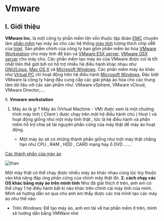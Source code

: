 # Vmware

 I. **Giới thiệu**
 -
 **VMware Inc.** là một công ty phần mềm lớn vốn thuộc tập đoàn [EMC](https://vi.wikipedia.org/wiki/EMC_Corporation "EMC Corporation") chuyên làm [phần mềm](https://vi.wikipedia.org/wiki/Ph%E1%BA%A7n_m%E1%BB%81m "Phần mềm") tạo máy ảo cho các hệ thống [máy tính](https://vi.wikipedia.org/wiki/M%C3%A1y_t%C3%ADnh "Máy tính") tương thích chip x86 của [Intel](https://vi.wikipedia.org/wiki/Intel "Intel"). Sản phẩm chính của công ty bao gồm phần mềm ảo hóa [VMware Workstation](https://vi.wikipedia.org/w/index.php?title=VMware_Workstation&action=edit&redlink=1 "VMware Workstation (trang chưa được viết)") cho máy tình để bàn và [VMware ESX server](https://vi.wikipedia.org/w/index.php?title=VMware_ESX_server&action=edit&redlink=1 "VMware ESX server (trang chưa được viết)"), [VMware GSX server](https://vi.wikipedia.org/w/index.php?title=VMware_GSX_server&action=edit&redlink=1 "VMware GSX server (trang chưa được viết)") cho máy chủ. Các phần mềm tạo máy ảo của VMware được coi là tốt nhất trên thế giới bởi nó hỗ trợ nhiều hệ điều hành khác nhau như [GNU/Linux](https://vi.wikipedia.org/wiki/Linux "Linux"), [Mac OS X](https://vi.wikipedia.org/wiki/Mac_OS_X "Mac OS X") và [Microsoft Windows](https://vi.wikipedia.org/wiki/Microsoft_Windows). Các phần mềm máy ảo khác như [Virtual PC](https://vi.wikipedia.org/w/index.php?title=Virtual_PC&action=edit&redlink=1 "Virtual PC (trang chưa được viết)") chỉ hoạt động trên hệ điều hành [Microsoft Windows](https://vi.wikipedia.org/wiki/Microsoft_Windows "Microsoft Windows"). Đặc biệt VMware là công ty hàng đầu cung cấp các giải pháp ảo hóa cho các trung tâm dữ liệu với các sản phẩm như: VMware vSphere, VMware vCloud, VMware Director,....


II. **Vmware workstation**

 1. Máy ảo là gì ?
    Máy ảo (Virtual Machine - VM) được xem là một chương trình máy tính ( Client ) được chạy trên một hệ điều hành chủ ( Host ) và hoạt động giống như một máy tính thật , tức  là hệ điều hành và phần mềm hỗ trợ chia sẻ tài nguyên phần cứng của máy thật để máy ảo hoạt động.
    
    - Một máy ảo sẽ có những thành phần giống như một máy thật chẳng hạn như  CPU , RAM , HDD , CARD  mạng hay ổ DVD ......
    
 [Các thành phần của máy ảo ](https://imgur.com/a/YTFYDkt)

![than](https://i.imgur.com/XJCJb6d.png) 

Một máy thật có thể chạy được nhiều máy ảo khác nhau cùng lúc tùy thuộc vào khả năng đáp ứng phần cứng của chính máy thật đó.
**2. cách chạy các OS khác bằng máy ảo trên mính tính**
 Như đã giải thích ở trên, anh em có thể chạy 1 hệ điều hành bất kì nào khác trên chính cái máy tính của mình. Mình sẽ hướng dẫn sơ qua cho anh em thấy được các mà mình tạo các máy ảo như thế nào:

- Trên Windows:
Để tạo máy ảo, anh em tải về hai phần mềm ở trên, mình sẽ hướng dẫn bằng VMWare nhé
<!--stackedit_data:
eyJoaXN0b3J5IjpbMTAzNTMxMCwyMDM4NTQwMjYyLDIwNDk5MT
Q5ODgsMjk5NzA5NTU1LDIwNDAyOTc2MjJdfQ==
-->